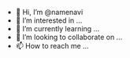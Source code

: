 - 👋 Hi, I’m @namenavi
- 👀 I’m interested in ...
- 🌱 I’m currently learning ...
- 💞️ I’m looking to collaborate on ...
- 📫 How to reach me ...

<!---
namenavi/namenavi is a ✨ special ✨ repository because its `README.md` (this file) appears on your GitHub profile.
You can click the Preview link to take a look at your changes.
--->
